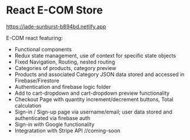 # React E-COM Store

https://jade-sunburst-b894bd.netlify.app

E-COM react featuring:

- Functional components
- Redux state management, use of context for specific state objects
- Fixed Navigation, Routing, nested routing
- Categories of products, category preview
- Products and associated Category JSON data stored and accessed in Firebase/Firestore
- Authentication and firebase logic folder
- Add to cart-dropdown and cart-dropdown preview functionality
- Checkout Page with quantity increment/decrement buttons, Total calculation
- Sign-in / Sign-up page via username/email; user data stored and authenticated via firebase auth
- Sign-in with Google functionality
- Integratation with Stripe API //coming-soon
